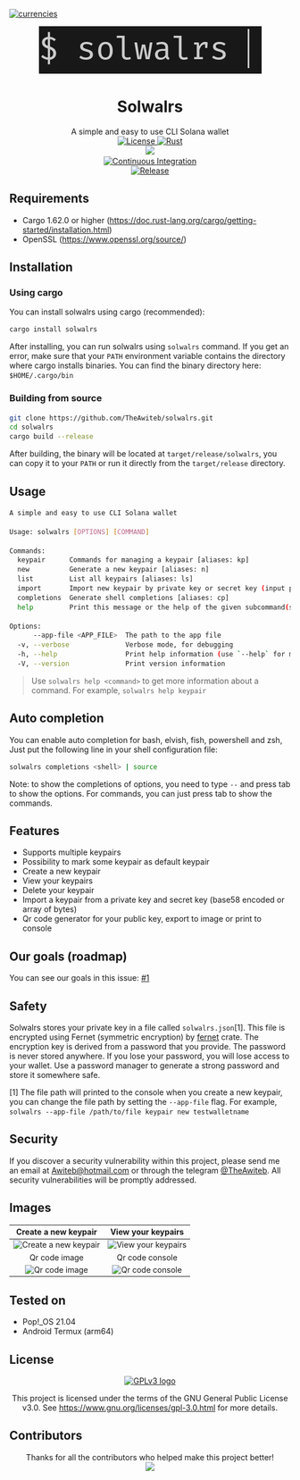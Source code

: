 [![currencies](https://img.shields.io/badge/BTC,_BCH-blueviolet.svg?logo=bitcoin&style=flat)](https://github.com/TheAwiteb#donating)

<div align="center">
    <img src="./logos/solwalrs-logo.png">
    <h1>Solwalrs</h1>
    A simple and easy to use CLI Solana wallet<br>

<a href="https://www.gnu.org/licenses/">
  <img src="https://img.shields.io/badge/license-GPLv3-orange.svg" alt="License">
</a>
<a href="https://rust-lang.org/">
  <img src="https://img.shields.io/badge/Made%20with-Rust-orange.svg" alt="Rust">
</a>
<br>
<a href="https://crates.io/crates/solwalrs">
    <img src="https://img.shields.io/crates/v/solwalrs.svg">
  </a>
<br>
<a href="https://github.com/TheAwiteb/solwalrs/actions/workflows/ci.yml">
  <img src="https://github.com/TheAwiteb/solwalrs/actions/workflows/ci.yml/badge.svg" alt="Continuous Integration">
</a>
<br>
<a href="https://github.com/TheAwiteb/solwalrs/actions/workflows/release.yml">
  <img src="https://github.com/TheAwiteb/solwalrs/actions/workflows/release.yml/badge.svg" alt="Release">
</a>

</div>


## Requirements
- Cargo 1.62.0 or higher (https://doc.rust-lang.org/cargo/getting-started/installation.html)
- OpenSSL (https://www.openssl.org/source/)

## Installation
### Using cargo
You can install solwalrs using cargo (recommended):
```bash
cargo install solwalrs
```
After installing, you can run solwalrs using `solwalrs` command. If you get an error, make sure that your `PATH` environment variable contains the directory where cargo installs binaries. You can find the binary directory here:
`$HOME/.cargo/bin`
### Building from source
```bash
git clone https://github.com/TheAwiteb/solwalrs.git
cd solwalrs
cargo build --release
```
After building, the binary will be located at `target/release/solwalrs`, you can copy it to your `PATH` or run it directly from the `target/release` directory.


## Usage
```bash
A simple and easy to use CLI Solana wallet

Usage: solwalrs [OPTIONS] [COMMAND]

Commands:
  keypair      Commands for managing a keypair [aliases: kp]
  new          Generate a new keypair [aliases: n]
  list         List all keypairs [aliases: ls]
  import       Import new keypair by private key or secret key (input prompt) [aliases: i]
  completions  Generate shell completions [aliases: cp]
  help         Print this message or the help of the given subcommand(s)

Options:
      --app-file <APP_FILE>  The path to the app file
  -v, --verbose              Verbose mode, for debugging
  -h, --help                 Print help information (use `--help` for more detail)
  -V, --version              Print version information
```
> Use `solwalrs help <command>` to get more information about a command. For example, `solwalrs help keypair`

## Auto completion
You can enable auto completion for bash, elvish, fish, powershell and zsh, Just put the following line in your shell configuration file:
```bash
solwalrs completions <shell> | source
```
Note: to show the completions of options, you need to type `--` and press tab to show the options.
For commands, you can just press tab to show the commands.

## Features
- Supports multiple keypairs
- Possibility to mark some keypair as default keypair
- Create a new keypair
- View your keypairs
- Delete your keypair
- Import a keypair from a private key and secret key (base58 encoded or array of bytes)
- Qr code generator for your public key, export to image or print to console

## Our goals (roadmap)
You can see our goals in this issue: [#1](https://github.com/TheAwiteb/solwalrs/issues/1)

## Safety
Solwalrs stores your private key in a file called `solwalrs.json`[1]. This file is encrypted using Fernet (symmetric encryption) by [fernet](https://crates.io/crates/fernet) crate. The encryption key is derived from a password that you provide. The password is never stored anywhere. If you lose your password, you will lose access to your wallet. Use a password manager to generate a strong password and store it somewhere safe.

[1] The file path will printed to the console when you create a new keypair, you can change the file path by setting the `--app-file` flag. For example, `solwalrs --app-file /path/to/file keypair new testwalletname`

## Security
If you discover a security vulnerability within this project, please send me an email at [Awiteb@hotmail.com](mailto:awiteb@hotmail.com) or through the telegram [@TheAwiteb](https://t.me/TheAwiteb). All security vulnerabilities will be promptly addressed.

## Images
<!-- Table contain the images -->
| Create a new keypair | View your keypairs |
|:---:|:---:|
| ![Create a new keypair](https://i.suar.me/A8YlV/l) | ![View your keypairs](https://i.suar.me/yMm47/l)
| Qr code image | Qr code console |
| ![Qr code image](https://i.suar.me/8aWrE/l) | ![Qr code console](https://i.suar.me/j91my/l)

## Tested on
- Pop!_OS 21.04
- Android Termux (arm64)

## License
<div align="center">
  <a href="https://www.gnu.org/licenses/gpl-3.0.en.html">
      <img  src="https://www.gnu.org/graphics/gplv3-with-text-136x68.png" alt="GPLv3 logo" width="100" height="50">
  </a>

This project is licensed under the terms of the GNU General Public License v3.0. See <https://www.gnu.org/licenses/gpl-3.0.html> for more details.
</div>

## Contributors
<div align="center">
Thanks for all the contributors who helped make this project better!<br>

<a href="https://github.com/TheAwiteb/solwalrs/graphs/contributors">
  <img src="https://contrib.rocks/image?repo=TheAwiteb/solwalrs" />
</a>
</div>
